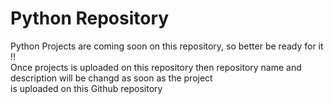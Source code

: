 # Python Repository
Python Projects are coming soon on this repository, so better be ready for it !!
<br>
Once projects is uploaded on this repository then repository name and description will be changd as soon as the project
<br>
is uploaded on this Github repository

